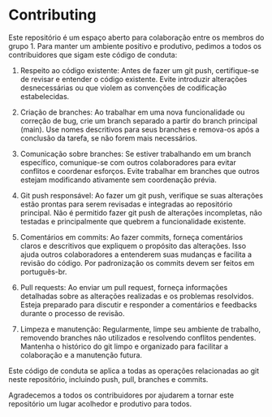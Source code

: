 # Contributing

Este repositório é um espaço aberto para colaboração entre os membros do grupo 1. Para manter um ambiente positivo e produtivo, pedimos a todos os contribuidores que sigam este código de conduta:


1. Respeito ao código existente: Antes de fazer um git push, certifique-se de revisar e entender o código existente. Evite introduzir alterações desnecessárias ou que violem as convenções de codificação estabelecidas.

2. Criação de branches: Ao trabalhar em uma nova funcionalidade ou correção de bug, crie um branch separado a partir do branch principal (main). Use nomes descritivos para seus branches e remova-os após a conclusão da tarefa, se não forem mais necessários.

3. Comunicação sobre branches: Se estiver trabalhando em um branch específico, comunique-se com outros colaboradores para evitar conflitos e coordenar esforços. Evite trabalhar em branches que outros estejam modificando ativamente sem coordenação prévia.

4. Git push responsável: Ao fazer um git push, verifique se suas alterações estão prontas para serem revisadas e integradas ao repositório principal. Não é permitido fazer git push de alterações incompletas, não testadas e principalmente que quebrem a funcionalidade existente. 

5. Comentários em commits: Ao fazer commits, forneça comentários claros e descritivos que expliquem o propósito das alterações. Isso ajuda outros colaboradores a entenderem suas mudanças e facilita a revisão do código. Por padronização os commits devem ser feitos em português-br.

6. Pull requests: Ao enviar um pull request, forneça informações detalhadas sobre as alterações realizadas e os problemas resolvidos. Esteja preparado para discutir e responder a comentários e feedbacks durante o processo de revisão.

7. Limpeza e manutenção: Regularmente, limpe seu ambiente de trabalho, removendo branches não utilizados e resolvendo conflitos pendentes. Mantenha o histórico do git limpo e organizado para facilitar a colaboração e a manutenção futura.

Este código de conduta se aplica a todas as operações relacionadas ao git neste repositório, incluindo push, pull, branches e commits.

Agradecemos a todos os contribuidores por ajudarem a tornar este repositório um lugar acolhedor e produtivo para todos.
